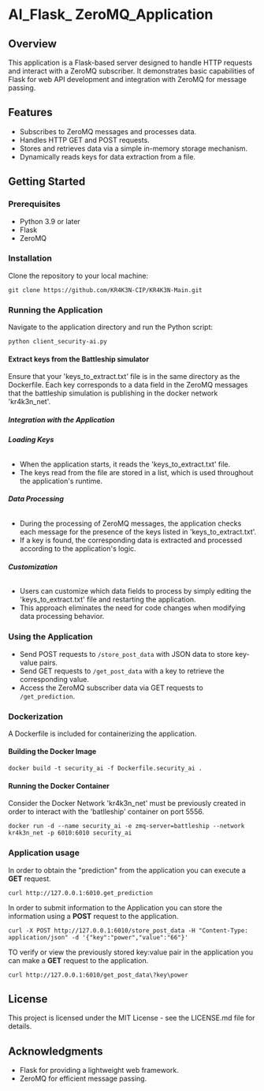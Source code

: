 
# AI_Flask_ ZeroMQ_Application

## Overview
This application is a Flask-based server designed to handle HTTP requests and interact with a ZeroMQ subscriber. It demonstrates basic capabilities of Flask for web API development and integration with ZeroMQ for message passing.

## Features
- Subscribes to ZeroMQ messages and processes data.
- Handles HTTP GET and POST requests.
- Stores and retrieves data via a simple in-memory storage mechanism.
- Dynamically reads keys for data extraction from a file.

## Getting Started

### Prerequisites
- Python 3.9 or later
- Flask
- ZeroMQ

### Installation
Clone the repository to your local machine:
```
git clone https://github.com/KR4K3N-CIP/KR4K3N-Main.git
```

### Running the Application
Navigate to the application directory and run the Python script:
```
python client_security-ai.py
```
#### Extract keys from the Battleship simulator
Ensure that your 'keys_to_extract.txt' file is in the same directory as the Dockerfile. Each key corresponds to a data field in the ZeroMQ messages that the battleship simulation is publishing in the docker network 'kr4k3n_net'.

##### Integration with the Application
###### **Loading Keys**
- When the application starts, it reads the 'keys_to_extract.txt' file.
- The keys read from the file are stored in a list, which is used throughout the application's runtime.

  
###### **Data Processing**
- During the processing of ZeroMQ messages, the application checks each message for the presence of the keys listed in 'keys_to_extract.txt'.
- If a key is found, the corresponding data is extracted and processed according to the application's logic.

  
###### **Customization**
- Users can customize which data fields to process by simply editing the 'keys_to_extract.txt' file and restarting the application.
- This approach eliminates the need for code changes when modifying data processing behavior.

### Using the Application
- Send POST requests to `/store_post_data` with JSON data to store key-value pairs.
- Send GET requests to `/get_post_data` with a key to retrieve the corresponding value.
- Access the ZeroMQ subscriber data via GET requests to `/get_prediction`.

### Dockerization
A Dockerfile is included for containerizing the application.

#### Building the Docker Image
```
docker build -t security_ai -f Dockerfile.security_ai .
```

#### Running the Docker Container
Consider the Docker Network 'kr4k3n_net' must be previously created in order to interact with the 'batlleship' container on port 5556.
```
docker run -d --name security_ai -e zmq-server=battleship --network kr4k3n_net -p 6010:6010 security_ai
```
### Application usage

In order to obtain the "prediction" from the application you can execute a **GET** request.
```
curl http://127.0.0.1:6010.get_prediction
```

In order to submit information to the Application you can store the information using a **POST** request to the application. 
```
curl -X POST http://127.0.0.1:6010/store_post_data -H "Content-Type: application/json" -d '{"key":"power","value":"66"}'
```

TO verify or view the previously stored key:value pair in the application you can make a **GET** request to the application. 
```
curl http://127.0.0.1:6010/get_post_data\?key\power
```

## License
This project is licensed under the MIT License - see the LICENSE.md file for details.

## Acknowledgments
- Flask for providing a lightweight web framework.
- ZeroMQ for efficient message passing.
